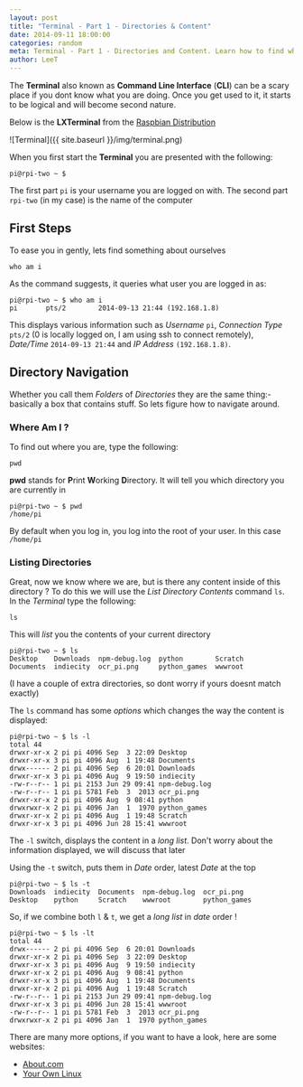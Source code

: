 ```yaml
---
layout: post
title: "Terminal - Part 1 - Directories & Content"
date: 2014-09-11 18:00:00
categories: random
meta: Terminal - Part 1 - Directories and Content. Learn how to find where you currently are, directory wise. Learn how to list directors to find out what content you have inside them.
author: LeeT
---
```


The **Terminal** also known as **Command Line Interface** (**CLI**) can be a scary place if you dont know what you are doing. Once you get used to it, it starts to be logical and will become second nature.

Below is the **LXTerminal** from the [Raspbian Distribution](http://www.raspbian.org/)

![Terminal]({{ site.baseurl }}/img/terminal.png) 

When you first start the **Terminal** you are presented with the following:

	pi@rpi-two ~ $ 
	
The first part `pi` is your username you are logged on with. The second part `rpi-two` (in my case) is the name of the computer

## First Steps

To ease you in gently, lets find something about ourselves

	who am i

As the command suggests, it queries what user you are logged in as:	

	pi@rpi-two ~ $ who am i
	pi       pts/2        2014-09-13 21:44 (192.168.1.8)

This displays various information such as _Username_ `pi`, _Connection Type_ `pts/2` (0 is locally logged on, I am using ssh to connect remotely), _Date/Time_ `2014-09-13 21:44` and _IP Address_ `(192.168.1.8)`. 

## Directory Navigation

Whether you call them _Folders_ of _Directories_ they are the same thing:- basically a box that contains stuff. So lets figure how to navigate around.

### Where Am I ?

To find out where you are, type the following:

	pwd
	
**pwd** stands for **P**rint **W**orking **D**irectory. It will tell you which directory you are currently in

	pi@rpi-two ~ $ pwd
	/home/pi
	
By default when you log in, you log into the root of your user. In this case `/home/pi`

### Listing Directories

Great, now we know where we are, but is there any content inside of this directory ? To do this we will use the _List Directory Contents_ command `ls`. In the _Terminal_ type the following:

	ls
	
This will _list_ you the contents of your current directory

	pi@rpi-two ~ $ ls
	Desktop    Downloads  npm-debug.log  python        Scratch
	Documents  indiecity  ocr_pi.png     python_games  wwwroot
	
(I have a couple of extra directories, so dont worry if yours doesnt match exactly)

The `ls` command has some _options_	which changes the way the content is displayed:

	pi@rpi-two ~ $ ls -l
	total 44
	drwxr-xr-x 2 pi pi 4096 Sep  3 22:09 Desktop
	drwxr-xr-x 3 pi pi 4096 Aug  1 19:48 Documents
	drwx------ 2 pi pi 4096 Sep  6 20:01 Downloads
	drwxr-xr-x 3 pi pi 4096 Aug  9 19:50 indiecity
	-rw-r--r-- 1 pi pi 2153 Jun 29 09:41 npm-debug.log
	-rw-r--r-- 1 pi pi 5781 Feb  3  2013 ocr_pi.png
	drwxr-xr-x 2 pi pi 4096 Aug  9 08:41 python
	drwxrwxr-x 2 pi pi 4096 Jan  1  1970 python_games
	drwxr-xr-x 2 pi pi 4096 Aug  1 19:48 Scratch
	drwxr-xr-x 3 pi pi 4096 Jun 28 15:41 wwwroot
	
The `-l` switch, displays the content in a _long list_. Don't worry about the information displayed, we will discuss that later

Using the `-t` switch, puts them in _Date_ order, latest _Date_ at the top

	pi@rpi-two ~ $ ls -t
	Downloads  indiecity  Documents  npm-debug.log  ocr_pi.png
	Desktop    python     Scratch    wwwroot        python_games

So, if we combine both `l` & `t`, we get a _long list_ in _date_ order !

	pi@rpi-two ~ $ ls -lt
	total 44
	drwx------ 2 pi pi 4096 Sep  6 20:01 Downloads
	drwxr-xr-x 2 pi pi 4096 Sep  3 22:09 Desktop
	drwxr-xr-x 3 pi pi 4096 Aug  9 19:50 indiecity
	drwxr-xr-x 2 pi pi 4096 Aug  9 08:41 python
	drwxr-xr-x 3 pi pi 4096 Aug  1 19:48 Documents
	drwxr-xr-x 2 pi pi 4096 Aug  1 19:48 Scratch
	-rw-r--r-- 1 pi pi 2153 Jun 29 09:41 npm-debug.log
	drwxr-xr-x 3 pi pi 4096 Jun 28 15:41 wwwroot
	-rw-r--r-- 1 pi pi 5781 Feb  3  2013 ocr_pi.png
	drwxrwxr-x 2 pi pi 4096 Jan  1  1970 python_games
	
There are many more options, if you want to have a look, here are some websites:

+ [About.com](http://linux.about.com/od/commands/l/blcmdl1_ls.htm)
+ [Your Own Linux](http://www.yourownlinux.com/2014/01/linux-ls-command-tutorial-with-examples.html)




















